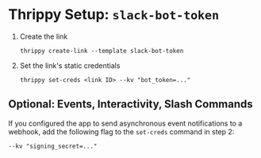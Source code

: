 # Thrippy Setup: `slack-bot-token`

1. Create the link

   ```shell
   thrippy create-link --template slack-bot-token
   ```

2. Set the link's static credentials

   ```shell
   thrippy set-creds <link ID> --kv "bot_token=..."
   ```

## Optional: Events, Interactivity, Slash Commands

If you configured the app to send asynchronous event notifications to a webhook, add the following flag to the `set-creds` command in step 2:

```shell
--kv "signing_secret=..."
```
